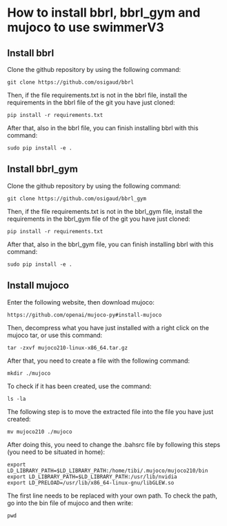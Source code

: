 # How to install bbrl, bbrl_gym and mujoco to use swimmerV3

## Install bbrl
Clone the github repository by using the following command:
```
git clone https://github.com/osigaud/bbrl
```

Then, if the file requirements.txt is not in the bbrl file, install the requirements in the bbrl file of the git you have just cloned:
```
pip install -r requirements.txt
```

After that, also in the bbrl file, you can finish installing bbrl with this command:
```
sudo pip install -e .
```

## Install bbrl_gym

Clone the github repository by using the following command:
```
git clone https://github.com/osigaud/bbrl_gym
```

Then, if the file requirements.txt is not in the bbrl_gym file, install the requirements in the bbrl_gym file of the git you have just cloned:
```
pip install -r requirements.txt
```

After that, also in the bbrl_gym file, you can finish installing bbrl with this command:
```
sudo pip install -e .
```

## Install mujoco

Enter the following website, then download mujoco:
```
https://github.com/openai/mujoco-py#install-mujoco
```
Then, decompress what you have just installed with a right click on the mujoco tar, or use this command:
```
tar -zxvf mujoco210-linux-x86_64.tar.gz
```
After that, you need to create a file with the following command:
```
mkdir ./mujoco
```
To check if it has been created, use the command:
```
ls -la
```
The following step is to move the extracted file into the file you have just created:
```
mv mujoco210 ./mujoco
```
After doing this, you need to change the .bahsrc file by following this steps (you need to be situated in home):
```
export LD_LIBRARY_PATH=$LD_LIBRARY_PATH:/home/tibi/.mujoco/mujoco210/bin
export LD_LIBRARY_PATH=$LD_LIBRARY_PATH:/usr/lib/nvidia
export LD_PRELOAD=/usr/lib/x86_64-linux-gnu/libGLEW.so
```
The first line needs to be replaced with your own path. To check the path, go into the bin file of mujoco and then write:
```
pwd
```

